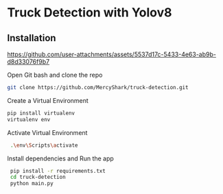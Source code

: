 # Truck Detection with Yolov8

## Installation


https://github.com/user-attachments/assets/5537d17c-5433-4e63-ab9b-d8d33076f9b7


Open Git bash and clone the repo

```sh
git clone https://github.com/MercyShark/truck-detection.git
```

Create a Virtual Environment

```sh
pip install virtualenv
virtualenv env
```

Activate Virtual Environment

```sh
 .\env\Scripts\activate
```

Install dependencies and Run the app

```sh
 pip install -r requirements.txt
 cd truck-detection
 python main.py
```
